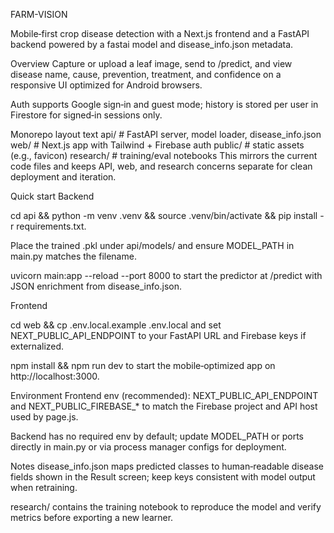 FARM-VISION

Mobile‑first crop disease detection with a Next.js frontend and a FastAPI backend powered by a fastai model and disease_info.json metadata.

Overview
Capture or upload a leaf image, send to /predict, and view disease name, cause, prevention, treatment, and confidence on a responsive UI optimized for Android browsers.

Auth supports Google sign‑in and guest mode; history is stored per user in Firestore for signed‑in sessions only.

Monorepo layout
text
api/        # FastAPI server, model loader, disease_info.json
web/        # Next.js app with Tailwind + Firebase auth
public/     # static assets (e.g., favicon)
research/   # training/eval notebooks
This mirrors the current code files and keeps API, web, and research concerns separate for clean deployment and iteration.

Quick start
Backend

cd api && python -m venv .venv && source .venv/bin/activate && pip install -r requirements.txt.

Place the trained .pkl under api/models/ and ensure MODEL_PATH in main.py matches the filename.

uvicorn main:app --reload --port 8000 to start the predictor at /predict with JSON enrichment from disease_info.json.

Frontend

cd web && cp .env.local.example .env.local and set NEXT_PUBLIC_API_ENDPOINT to your FastAPI URL and Firebase keys if externalized.

npm install && npm run dev to start the mobile‑optimized app on http://localhost:3000.

Environment
Frontend env (recommended): NEXT_PUBLIC_API_ENDPOINT and NEXT_PUBLIC_FIREBASE_* to match the Firebase project and API host used by page.js.

Backend has no required env by default; update MODEL_PATH or ports directly in main.py or via process manager configs for deployment.

Notes
disease_info.json maps predicted classes to human‑readable disease fields shown in the Result screen; keep keys consistent with model output when retraining.

research/ contains the training notebook to reproduce the model and verify metrics before exporting a new learner.
